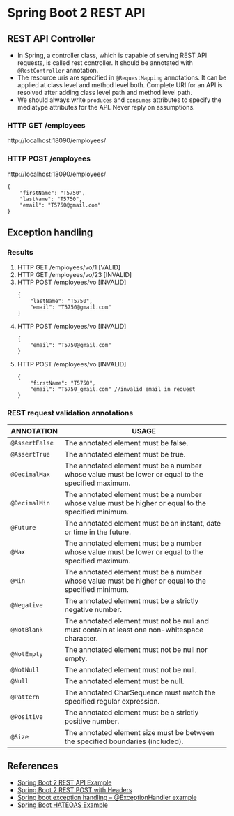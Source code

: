 # Spring Boot 2 REST API

## REST API Controller
- In Spring, a controller class, which is capable of serving REST API requests, is called rest controller. It should be annotated with `@RestController` annotation.
- The resource uris are specified in `@RequestMapping` annotations. It can be applied at class level and method level both. Complete URI for an API is resolved after adding class level path and method level path.
- We should always write `produces` and `consumes` attributes to specify the mediatype attributes for the API. Never reply on assumptions.

### HTTP GET /employees
http://localhost:18090/employees/

### HTTP POST /employees
http://localhost:18090/employees/
```
{
	"firstName": "T5750",
	"lastName": "T5750",
	"email": "T5750@gmail.com"
}
```

## Exception handling
### Results
1. HTTP GET /employees/vo/1 [VALID]
1. HTTP GET /employees/vo/23 [INVALID]
1. HTTP POST /employees/vo [INVALID]
	```
	{
		"lastName": "T5750",
		"email": "T5750@gmail.com"
	}
	```
1. HTTP POST /employees/vo [INVALID]
	```
	{
		"email": "T5750@gmail.com"
	}
	```
1. HTTP POST /employees/vo [INVALID]
	```
	{
		"firstName": "T5750",
		"email": "T5750_gmail.com" //invalid email in request
	}
	```

### REST request validation annotations

ANNOTATION | USAGE
---|------
`@AssertFalse` | The annotated element must be false.
`@AssertTrue` | The annotated element must be true.
`@DecimalMax` | The annotated element must be a number whose value must be lower or equal to the specified maximum.
`@DecimalMin` | The annotated element must be a number whose value must be higher or equal to the specified minimum.
`@Future` | The annotated element must be an instant, date or time in the future.
`@Max` | The annotated element must be a number whose value must be lower or equal to the specified maximum.
`@Min` | The annotated element must be a number whose value must be higher or equal to the specified minimum.
`@Negative` | The annotated element must be a strictly negative number.
`@NotBlank` | The annotated element must not be null and must contain at least one non-whitespace character.
`@NotEmpty` | The annotated element must not be null nor empty.
`@NotNull` | The annotated element must not be null.
`@Null` | The annotated element must be null.
`@Pattern` | The annotated CharSequence must match the specified regular expression.
`@Positive` | The annotated element must be a strictly positive number.
`@Size` | The annotated element size must be between the specified boundaries (included).

## References
- [Spring Boot 2 REST API Example](https://howtodoinjava.com/spring-boot2/rest-api-example/)
- [Spring Boot 2 REST POST with Headers](https://howtodoinjava.com/spring-boot2/spring-boot2-rest-post-example/)
- [Spring boot exception handling – @ExceptionHandler example](https://howtodoinjava.com/spring-boot2/spring-rest-request-validation/)
- [Spring Boot HATEOAS Example](https://howtodoinjava.com/spring-boot2/rest-with-spring-hateoas-example/)